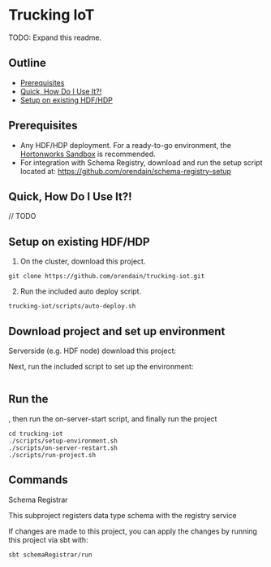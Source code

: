 # Trucking IoT

TODO: Expand this readme.

## Outline

-   [Prerequisites](#prerequisites)
-   [Quick, How Do I Use It?!](#quick-how-do-i-use-it)
-   [Setup on existing HDF/HDP](#setup-on-existing-hdf-hdp)

## Prerequisites

-   Any HDF/HDP deployment.  For a ready-to-go environment, the [Hortonworks Sandbox](#) is recommended.
-   For integration with Schema Registry, download and run the setup script located at: <https://github.com/orendain/schema-registry-setup>


## Quick, How Do I Use It?!

// TODO

## Setup on existing HDF/HDP

1.  On the cluster, download this project.
```
git clone https://github.com/orendain/trucking-iot.git
```

2.  Run the included auto deploy script.
```
trucking-iot/scripts/auto-deploy.sh
```


## Download project and set up environment

Serverside (e.g. HDF node) download this project:


Next, run the included script to set up the environment:

```

```

## Run the

, then run the on-server-start script, and finally run the project

```
cd trucking-iot
./scripts/setup-environment.sh
./scripts/on-server-restart.sh
./scripts/run-project.sh
```



## Commands

Schema Registrar

This subproject registers data type schema with the registry service

If changes are made to this project, you can apply the changes by running this project via sbt with:

```
sbt schemaRegistrar/run
```
